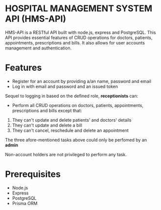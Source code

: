# HOSPITAL MANAGEMENT SYSTEM API (HMS-API)

HMS-API  is a RESTful API built with node.js, express and PostgreSQL. This API provides essential features of CRUD operations for doctors, patients, appointments, prescriptions and bills. It also allows for user accounts management and authentication.

# Features

* Register for an account by providing a/an name, password and email
* Log in with email and password and an issued token

Sequel to logging in based on the defined role, **receptionists** can:

* Perform all CRUD operations on doctors, patients, appointments, prescriptions and bills except that:

1. They can't update and delete patients' and doctors' details
2. They can't update and delete a bill
3. They can't cancel, reschedule and delete an appointment

The three afore-mentioned tasks above could only be perfomed by an **admin**

Non-account holders are not privileged to perform any task.

# Prerequisites

* Node.js
* Express
* PostgreSQL
* Prisma ORM
